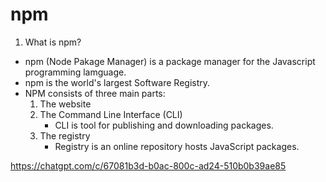 # npm

1. What is npm?
  - npm (Node Pakage Manager) is a package manager for the Javascript programming lamguage.
  - npm is the world's largest Software Registry.
  - NPM consists of three main parts:  
    1. The website
    2. The Command Line Interface (CLI)
        - CLI is tool for publishing and downloading packages.
    3. The registry
        - Registry is an online repository hosts JavaScript packages.

        
https://chatgpt.com/c/67081b3d-b0ac-800c-ad24-510b0b39ae85